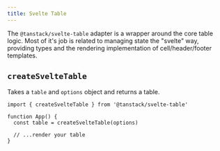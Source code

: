 ```yaml
---
title: Svelte Table
---
```


The `@tanstack/svelte-table` adapter is a wrapper around the core table logic. Most of it's job is related to managing state the "svelte" way, providing types and the rendering implementation of cell/header/footer templates.

## `createSvelteTable`

Takes a `table` and `options` object and returns a table.

```tsx
import { createSvelteTable } from '@tanstack/svelte-table'

function App() {
  const table = createSvelteTable(options)

  // ...render your table
}
```
